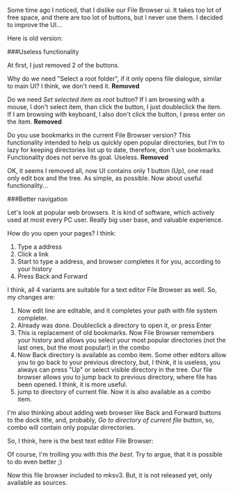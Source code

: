 Some time ago I noticed, that I dislike our File Browser ui. It takes too lot of free space, and there are too lot of buttons, but I never use them.
I decided to improve the UI...

Here is old version:

###Useless functionality

At first, I just removed 2 of the buttons.

Why do we need "Select a root folder", if it only opens file dialogue, similar to main UI? I think, we don't need it. **Removed**

Do we need _Set selected item as root_ button? If I am browsing with a mouse, I don't select item, than click the button, I just doubleclick the item. If I am browsing with keyboard, I also don't click the button, I press enter on the item. **Removed**

Do you use bookmarks in the current File Browser version? This functionality intended to help us quickly open popular directories, but I'm to lazy for keeping directories list up to date, therefore, don't use bookmarks. Functionality does not serve its goal. Useless. **Removed**

OK, it seems I removed all, now UI contains only 1 button (Up), one read only edit box and the tree. As simple, as possible. Now about useful functionality...

###Better navigation

Let's look at popular web browsers. It is kind of software, which actively used at most every PC user. Really big user base, and valuable experience.

How do you open your pages? I think:

1. Type a address
2. Click a link
3. Start to type a address, and browser completes it for you, according to your history
4. Press Back and Forward

I think, all 4 variants are suitable for a text editor File Browser as well. So, my changes are:

1. Now edit line are editable, and it completes your path with file system completer.
2. Already was done. Doubleclick a directory to open it, or press Enter
3. This is replacement of old bookmarks. Now File Browser remembers your history and allows you select your most popular directories (not the last ones, but the most popular!) in the combo
4. Now Back directory is available as combo item. Some other editors allow you to go back to your previous directory, but, I think, it is useless, you always can press "Up" or select visible directory in the tree. Our file browser allows you to jump back to previous directory, where file has been opened. I think, it is more useful.
5. jump to directory of current file. Now it is also available as a combo item.


I'm also thinking about adding web browser like Back and Forward buttons to the dock title, and, probably, _Go to directory of current file_ button, so, combo will contain only popular dirrectories.

So, I think, here is the best text editor File Browser:



Of course, I'm trolling you with this _the best_. Try to argue, that it is possible to do even better ;)

Now this file browser included to mksv3. But, it is not released yet, only available as sources.
